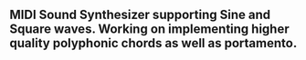 ## MIDI Sound Synthesizer supporting Sine and Square waves. Working on implementing higher quality polyphonic chords as well as portamento.
